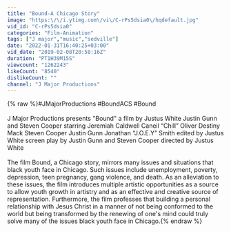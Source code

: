 ```yaml
---
title: "Bound-A Chicago Story"
image: "https:\/\/i.ytimg.com\/vi\/C-rPs5dsia0\/hqdefault.jpg"
vid_id: "C-rPs5dsia0"
categories: "Film-Animation"
tags: ["J major","music","sedville"]
date: "2022-01-31T16:40:25+03:00"
vid_date: "2019-02-08T20:58:16Z"
duration: "PT1H39M15S"
viewcount: "1262243"
likeCount: "8540"
dislikeCount: ""
channel: "J Major Productions"
---
```

{% raw %}#JMajorProductions #BoundACS #Bound<br /><br />J Major Productions presents &quot;Bound&quot; a film by Justus White Justin Gunn and Steven Cooper starring Jeremiah Caldwell Caneil “Chill” Oliver Destiny Mack Steven Cooper Justin Gunn Jonathan “J.O.E.Y” Smith edited by Justus White screen play by Justin Gunn and Steven Cooper directed by Justus White<br /><br />The film Bound, a Chicago story, mirrors many issues and situations that black youth face in Chicago. Such issues include unemployment, poverty, depression, teen pregnancy,  gang violence, and death. As an alleviation to these issues, the film introduces multiple artistic opportunities as a source to allow youth growth in artistry and as an effective and creative source of representation. Furthermore, the film professes that building a personal relationship with Jesus Christ in a manner of not being conformed to the world but being transformed by the renewing of one's mind could truly solve many of the issues black youth face in Chicago.{% endraw %}
